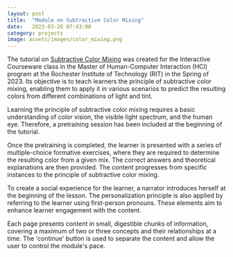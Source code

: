 ```yaml
---
layout: post
title:  "Module on Subtractive Color Mixing"
date:   2023-03-26 07:43:00
category: projects
image: assets/images/color_mixing.png
---
```


The tutorial on [Subtractive Color Mixing](https://app.cloud.scorm.com/sc/InvitationConfirmEmail?publicInvitationId=c073458f-808f-4d74-955f-40bde57c4a32) was created for the Interactive Courseware class in the Master of Human-Computer Interaction (HCI) program at the Rochester Institute of Technology (RIT) in the Spring of 2023. Its objective is to teach learners the principle of subtractive color mixing, enabling them to apply it in various scenarios to predict the resulting colors from different combinations of light and tint.

Learning the principle of subtractive color mixing requires a basic understanding of color vision, the visible light spectrum, and the human eye. Therefore, a pretraining session has been included at the beginning of the tutorial.

Once the pretraining is completed, the learner is presented with a series of multiple-choice formative exercises, where they are required to determine the resulting color from a given mix. The correct answers and theoretical explanations are then provided. The content progresses from specific instances to the principle of subtractive color mixing.

To create a social experience for the learner, a narrator introduces herself at the beginning of the lesson. The personalization principle is also applied by referring to the learner using first-person pronouns. These elements aim to enhance learner engagement with the content.

Each page presents content in small, digestible chunks of information, covering a maximum of two or three concepts and their relationships at a time. The 'continue' button is used to separate the content and allow the user to control the module's pace.
